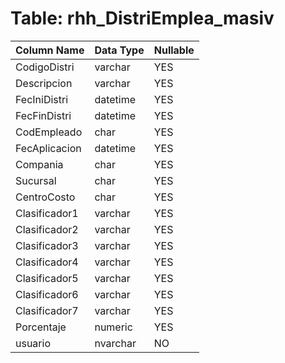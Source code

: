 # Table: rhh_DistriEmplea_masiv

| Column Name | Data Type | Nullable |
|-------------|-----------|----------|
| CodigoDistri | varchar | YES |
| Descripcion | varchar | YES |
| FecIniDistri | datetime | YES |
| FecFinDistri | datetime | YES |
| CodEmpleado | char | YES |
| FecAplicacion | datetime | YES |
| Compania | char | YES |
| Sucursal | char | YES |
| CentroCosto | char | YES |
| Clasificador1 | varchar | YES |
| Clasificador2 | varchar | YES |
| Clasificador3 | varchar | YES |
| Clasificador4 | varchar | YES |
| Clasificador5 | varchar | YES |
| Clasificador6 | varchar | YES |
| Clasificador7 | varchar | YES |
| Porcentaje | numeric | YES |
| usuario | nvarchar | NO |
